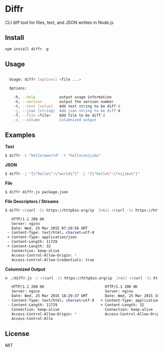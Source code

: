 # Diffr

CLI diff tool for files, text, and JSON written in Node.js

## Install

```js
npm install diffr -g
```

## Usage

```bash

  Usage: diffr [options] <file ...>

  Options:

    -h, --help           output usage information
    -V, --version        output the version number
    -t, --text [value]   Add text string to be diff'd
    -j, --json [string]  Add json string to be diff'd
    -f, --file <file>    Add file to be diff'd
    -c, --column         Columnized output

```

## Examples


**Text**

```bash
$ diffr -t "hello\nworld" -t "hello\nnijiko"
```

**JSON**

```bash
$ diffr -j "{\"hello\":\"world\"}" -j "{\"hello\":\"nijiko\"}"
```

**File**

```bash
$ diffr diffr.js package.json
```

**File Descriptors / Streams**

```bash
$ diffr <(curl -Is https://httpbin.org/ip  2>&1) <(curl -Is https://httpbin.org  2>&1)

   HTTP/1.1 200 OK
   Server: nginx
   Date: Wed, 25 Mar 2015 07:10:56 GMT
 - Content-Type: text/html; charset=utf-8
 + Content-Type: application/json
 - Content-Length: 11729
 + Content-Length: 32
   Connection: keep-alive
   Access-Control-Allow-Origin: *
   Access-Control-Allow-Credentials: true

```

**Columnized Output**

```bash
ᐅ ./diffr.js -c <(curl -Is https://httpbin.org/ip  2>&1) <(curl -Is https://httpbin.org  2>&1)

   HTTP/1.1 200 OK                            HTTP/1.1 200 OK
   Server: nginx                              Server: nginx
   Date: Wed, 25 Mar 2015 18:29:37 GMT        Date: Wed, 25 Mar 2015 18:29:37 GMT
 - Content-Type: text/html; charset=utf-8   + Content-Type: application/json
 - Content-Length: 11729                    + Content-Length: 32
   Connection: keep-alive                     Connection: keep-alive
   Access-Control-Allow-Origin: *             Access-Control-Allow-Origin: *
   Access-Control-Allo
```

## License

MIT